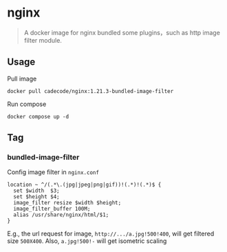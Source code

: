 # nginx

> A docker image for nginx bundled some plugins，such as http image filter module.

## Usage

Pull image

```shell
docker pull cadecode/nginx:1.21.3-bundled-image-filter
```

Run compose

```shell
docker compose up -d
```

## Tag

### bundled-image-filter

Config image filter in `nginx.conf`

```
location ~ ^/(.*\.(jpg|jpeg|png|gif))!(.*)!(.*)$ {
  set $width  $3;
  set $height $4;
  image_filter resize $width $height;
  image_filter_buffer 100M;
  alias /usr/share/nginx/html/$1;
}
```

E.g., the url request for image, `http://.../a.jpg!500!400`, will get filtered size `500X400`. Also, `a.jpg!500!-` will get isometric scaling
